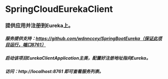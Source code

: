 # SpringCloudEurekaClient

### 提供应用并注册到Eureka上。 

##### 服务提供支持：https://github.com/wdnnccey/SpringBootEureka（保证此项目运行，端口8761）

##### 启动该项目EurekaClientApplication主类，配置好注册地址指向Eureka。
##### 访问：http://localhost:8761 即可查看服务列表。 


